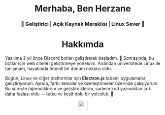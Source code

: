 <div align="center">
  <h1 align="center">Merhaba, Ben Herzane</h1>
  <h3 align="center">🎯 Geliştirici | Açık Kaynak Meraklısı | Linux Sever 🐧</h3>
</div>


<div align="center">
  <h1 align="center"> Hakkımda </h1>
</div>
Yazılıma 2 yıl önce Discord botları geliştirerek başladım. 🚀  
Sonrasında, bu botlar için web siteleri geliştirmeye yöneldim. Ardından üniversitede Linux ile tanışmam, hayatımda önemli bir dönüm noktası oldu.  

Bugün, Linux ve diğer platformlar için **Electron.js** tabanlı uygulamalar geliştiriyorum. Ayrıca, farklı temalar ve özelleştirmeler üzerinde çalışıyorum. Bu süreçte öğrendiklerim ve geliştirdiklerim, sadece kod yazmaktan çok daha fazlası oldu — tutku ve keşif dolu bir yolculuk. 🌱  


<p align="center">
  <a href="mailto:herzane@herzane.tr" target="_blank">
    <img src="https://img.shields.io/badge/gmail-EA4335.svg?style=for-the-badge&logo=gmail&logoColor=white" height="30"/>
  </a>
</p>

